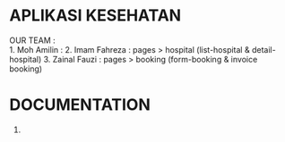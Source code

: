 # APLIKASI KESEHATAN 

OUR TEAM :
<br>
    1. Moh Amilin       : 
    2. Imam Fahreza     : pages > hospital (list-hospital & detail-hospital)
    3. Zainal Fauzi     : pages > booking (form-booking & invoice booking)


# DOCUMENTATION

1. 

